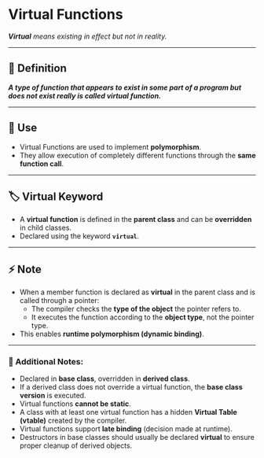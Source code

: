# Virtual Functions

_**Virtual** means existing in effect but not in reality._

---

## 📖 Definition
_**A type of function that appears to exist in some part of a program but does not exist really is called virtual function.**_

---

## 🎯 Use
* Virtual Functions are used to implement **polymorphism**.
* They allow execution of completely different functions through the **same function call**.

---

## 🏷️ Virtual Keyword
* A **virtual function** is defined in the **parent class** and can be **overridden** in child classes.  
* Declared using the keyword **`virtual`**.

---

## ⚡ Note
* When a member function is declared as **virtual** in the parent class and is called through a pointer:
  - The compiler checks the **type of the object** the pointer refers to.
  - It executes the function according to the **object type**, not the pointer type.
* This enables **runtime polymorphism (dynamic binding)**.

---

### 🔑 Additional Notes:
* Declared in **base class**, overridden in **derived class**.
* If a derived class does not override a virtual function, the **base class version** is executed.
* Virtual functions **cannot be static**.
* A class with at least one virtual function has a hidden **Virtual Table (vtable)** created by the compiler.
* Virtual functions support **late binding** (decision made at runtime).
* Destructors in base classes should usually be declared **virtual** to ensure proper cleanup of derived objects.